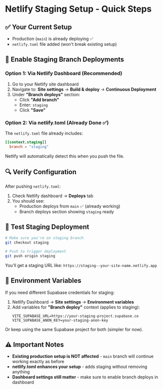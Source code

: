 # Netlify Staging Setup - Quick Steps

## ✅ Your Current Setup
- Production (`main`) is already deploying ✅
- `netlify.toml` file added (won't break existing setup)

## 🎯 Enable Staging Branch Deployments

### Option 1: Via Netlify Dashboard (Recommended)

1. Go to your Netlify site dashboard
2. Navigate to: **Site settings** → **Build & deploy** → **Continuous Deployment**
3. Under **"Branch deploys"** section:
   - Click **"Add branch"**
   - Enter: `staging`
   - Click **"Save"**

### Option 2: Via netlify.toml (Already Done ✅)

The `netlify.toml` file already includes:
```toml
[[context.staging]]
  branch = "staging"
```

Netlify will automatically detect this when you push the file.

## 🔍 Verify Configuration

After pushing `netlify.toml`:

1. Check Netlify dashboard → **Deploys** tab
2. You should see:
   - Production deploys from `main` ✅ (already working)
   - Branch deploys section showing `staging` ready

## 🚀 Test Staging Deployment

```bash
# Make sure you're on staging branch
git checkout staging

# Push to trigger deployment
git push origin staging
```

You'll get a staging URL like: `https://staging--your-site-name.netlify.app`

## 📝 Environment Variables

If you need different Supabase credentials for staging:

1. Netlify Dashboard → **Site settings** → **Environment variables**
2. Add variables for **"Branch deploy"** context (applies to staging):
   ```
   VITE_SUPABASE_URL=https://your-staging-project.supabase.co
   VITE_SUPABASE_ANON_KEY=your-staging-anon-key
   ```

Or keep using the same Supabase project for both (simpler for now).

## ⚠️ Important Notes

- **Existing production setup is NOT affected** - `main` branch will continue working exactly as before
- **netlify.toml enhances your setup** - adds staging without removing anything
- **Dashboard settings still matter** - make sure to enable branch deploys in dashboard

